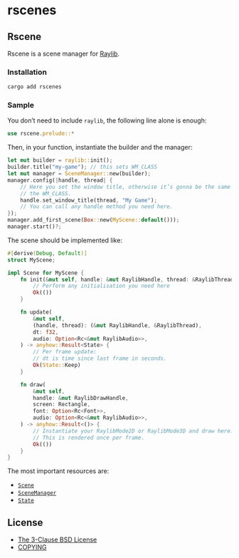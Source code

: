 # rscenes

## Rscene

Rscene is a scene manager for [Raylib](https://crates.io/crates/raylib).

### Installation

```sh
cargo add rscenes
```

### Sample

You don’t need to include `raylib`, the following line alone is enough:

```rust
use rscene.prelude::*
```

Then, in your function, instantiate the builder and the manager:

```rust
let mut builder = raylib::init();
builder.title("my-game"); // this sets WM_CLASS
let mut manager = SceneManager::new(builder);
manager.config(|handle, thread| {
    // Here you set the window title, otherwise it’s gonna be the same as
    // the WM_CLASS.
    handle.set_window_title(thread, "My Game");
    // You can call any handle method you need here.
});
manager.add_first_scene(Box::new(MyScene::default()));
manager.start()?;
```

The scene should be implemented like:

```rust
#[derive(Debug, Default)]
struct MyScene;

impl Scene for MyScene {
    fn init(&mut self, handle: &mut RaylibHandle, thread: &RaylibThread) -> anyhow::Result<()> {
        // Perform any initialisation you need here
        Ok(())
    }

    fn update(
        &mut self,
        (handle, thread): (&mut RaylibHandle, &RaylibThread),
        dt: f32,
        audio: Option<Rc<&mut RaylibAudio>>,
    ) -> anyhow::Result<State> {
        // Per frame update:
        // dt is time since last frame in seconds.
        Ok(State::Keep)
    }

    fn draw(
        &mut self,
        handle: &mut RaylibDrawHandle,
        screen: Rectangle,
        font: Option<Rc<Font>>,
        audio: Option<Rc<&mut RaylibAudio>>,
    ) -> anyhow::Result<()> {
        // Instantiate your RaylibMode2D or RaylibMode3D and draw here.
        // This is rendered once per frame.
        Ok(())
    }
}
```

The most important resources are:

- [`Scene`](./prelude/trait.Scene.html)
- [`SceneManager`](./prelude/struct.SceneManager.html)
- [`State`](./prelude/enum.State.html)

## License

- [The 3-Clause BSD License](https://opensource.org/license/bsd-3-clause/)
- [COPYING](https://github.com/cacilhas/rscenes/blob/master/COPYING)
